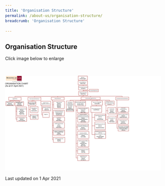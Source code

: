 ```yaml
---
title: 'Organisation Structure'
permalink: /about-us/organisation-structure/
breadcrumb: 'Organisation Structure'

---
```



Organisation Structure
---

Click image below to enlarge
<div class="image">
  <a href="/files/Minlaw Org Chart 1 Apr 2021.pdf">
    <br>
    <br>
    <img src="/images/Minlaw Org Chart 1 Apr 2021.png" title="Organisation Structure" alt="Organisation Structure">
  </a>
</div>

<p class="right-side-updated">Last updated on 1 Apr 2021</p>
